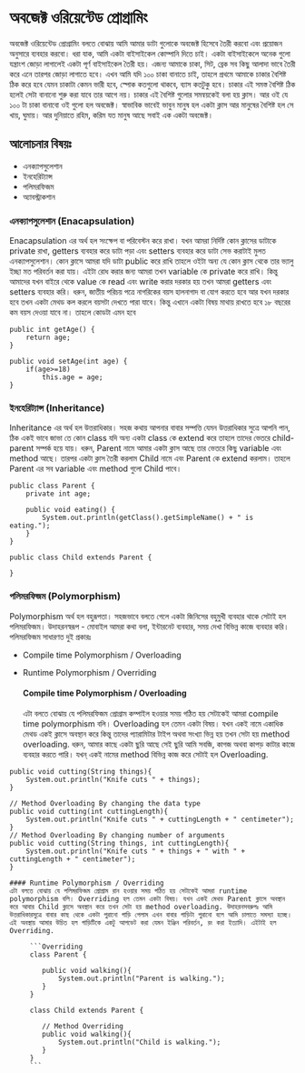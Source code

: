 # অবজেক্ট ওরিয়েন্টেড প্রোগ্রামিং

অবজেক্ট ওরিয়েন্টেড প্রোগ্রামিং বলতে বোঝায় আমি আমার ডাটা গুলোকে অবজেক্ট হিসেবে তৈরী করবো এবং প্রয়োজন অনুসারে ব্যবহার করবো।  ধরা যাক, আমি একটা বাইসাইকেল কোম্পানি দিতে চাই। একটা বাইসাইকেলে অনেক গুলো যন্ত্রাংশ জোড়া লাগালেই একটা 
পূর্ণ বাইসাইকেল তৈরী হয়। এজন্য আমাকে চাকা, সিট, ব্রেক সব কিছু আলাদা ভাবে তৈরী করে এনে তারপর জোড়া লাগাতে হবে। এখন আমি যদি ১০০ চাকা বানাতে চাই, তাহলে প্রথমে আমাকে চাকার বৈশিষ্ট ঠিক করে হবে যেমন চাকাটা কেমন ভারী হবে, স্পোক কতগুলো থাকবে, ব্যাস কতটুকু হবে।
চাকার এই সমস্ত বৈশিষ্ট ঠিক হলেই সেটা বানানো শুরু করা যাবে তার আগে নয়। চাকার এই বৈশিষ্ট গুলোর সমন্বয়কেই বলা হয় ক্লাস। আর ওই যে ১০০ টা চাকা বানাবো ওই গুলো হল অবজেক্ট। স্বাভাবিক ভাবেই ভাবুন মানুষ হল একটা ক্লাস আর মানুষের বৈশিষ্ট হল সে খায়, ঘুমায়। আর দুনিয়াতে রহিম, করিম যত মানুষ
আছে সবাই এক একটা অবজেক্ট। 

## আলোচনার বিষয়ঃ
* এনক্যাপসুলেশান
* ইনহেরিট্যান্স
* পলিমরফিজম
* অ্যাবস্ট্রাকশান


### এনক্যাপসুলেশান (Enacapsulation)
Enacapsulation এর অর্থ হল সংক্ষেপ বা পরিবেস্টন করে রাখা। যখন আমরা নির্দিষ্ট কোন ক্লাসের ডাটাকে private রাখা, getters ব্যবহার  করে ডাটা পড়া এবং setters ব্যবহার করে ডাটা সেভ করাটাই মুলত এনক্যাপসুলেশান। কোন ক্লাসে আমরা যদি ডাটা public করে রাখি 
তাহলে ওইটা অন্য যে কোন ক্লাস থেকে তার ভ্যালু ইচ্ছা মত পরিবর্তন করা যায়। এইটা রোধ করার জন্য আমরা তখন variable কে private করে রাখি। কিন্তু আমাদের যখন বাইরে থেকে value কে read এবং write করার দরকার হয় তখন আমরা getters এবং setters ব্যবহার করি।
ধরুন, জাতীয় পরিচয় পত্রে নাগরিকের বয়স হালনাগাদ বা যোগ করতে হবে আর যখন দরকার হবে তখন একটা মেথড কল করলে বয়সটা দেখতে পারা যাবে। কিন্তু এখানে একটা বিষয় মাথায় রাখতে হবে ১৮ বছরের কম বয়স দেওয়া যাবে না। তাহলে কোডটা এমন হবে

```Enacapsulation
public int getAge() {
	return age;
}

public void setAge(int age) {
	if(age>=18)
		this.age = age;
}
```

### ইনহেরিট্যান্স (Inheritance)
Inheritance এর অর্থ হল উত্তরাধিকার। সহজ কথায় আপনার বাবার সম্পত্তি যেমন উত্তরাধিকার সুত্রে আপনি পান, ঠিক একই ভাবে জাভা তে কোন class যদি অন্য একটা class কে extend করে তাহলে তাদের ভেতরে child-parent সম্পর্ক হয়ে যায়। ধরুন, Parent নামে
আমার একটা ক্লাস আছে তার ভেতরে কিছু variable এবং method আছে। তারপর একটা ক্লাস তৈরী করলাম Child নামে এবং Parent কে extend করলাম। তাহলে Parent এর সব variable এবং method গুলো Child পাবে। 

```Inheritance
public class Parent {
    private int age;

    public void eating() {
        System.out.println(getClass().getSimpleName() + " is eating.");
    }
}

public class Child extends Parent {

}
```

### পলিমরফিজম (Polymorphism)
Polymorphism অর্থ হল বহুরূপতা। সহজভাবে বলতে গেলে একটা জিনিসের বহুমুখী ব্যবহার থাকে সেটাই হল পলিমরফিজম। উদাহরনস্বরূপ - মোবাইল আমরা কথা বলা, ইন্টারনেট ব্যবহার, সময় দেখা বিভিন্ন কাজে ব্যবহার করি। পলিমরফিজম সাধারণত দুই প্রকারঃ
* Compile time Polymorphism / Overloading
* Runtime Polymorphism / Overriding

	#### Compile time Polymorphism / Overloading
	এটা বলতে বোঝায় যে পলিমরফিজম প্রোগ্রাম কম্পাইল হওয়ার সময় গঠিত হয় সেটাকেই আমরা compile time polymorphism বলি। Overloading হল তেমন একটা বিষয়। যখন একই নামে একাধিক মেথড একই ক্লাসে অবস্থান করে কিন্তু তাদের প্যারামিটার টাইপ অথবা সংখ্যা ভিন্ন হয় তখন সেটা হয় method overloading. ধরুন, আমার কাছে একটা ছুরি আছে সেই ছুরি আমি সবজি, কাগজ অথবা কাপড় কাটার কাজে ব্যবহার করতে পারি। যখন্ একই নামের method বিভিন্ন কাজ করে সেটাই হল Overloading.
		  
```Overloading
public void cutting(String things){
	System.out.println("Knife cuts " + things);
}

// Method Overloading By changing the data type
public void cutting(int cuttingLength){
	System.out.println("Knife cuts " + cuttingLength + " centimeter");
}
// Method Overloading By changing number of arguments
public void cutting(String things, int cuttingLength){
	System.out.println("Knife cuts " + things + " with " + cuttingLength + " centimeter");
}

```
		  
	#### Runtime Polymorphism / Overriding
	এটা বলতে বোঝায় যে পলিমরফিজম প্রোগ্রাম রান হওয়ার সময় গঠিত হয় সেটাকেই আমরা runtime polymorphism বলি। Overriding হল তেমন একটা বিষয়। যখন একই মেথড Parent ক্লাসে অবস্থান করে আবার Child ক্লাসে অবস্থান করে তখন সেটা হয় method overloading. উদাহরনসবরুপঃ আমি উত্তরাধিকারসুত্রে বাবার কাছ থেকে একটা পুরানো গাড়ি পেলাম এখন বাবার গাড়িটা পুরানো বলে আমি চালাতে সমস্যা হচ্ছে। এই অবস্থায় আমার উচিত হল গাড়িটিকে একটু আপডেট করা যেমন ইঞ্জিন পরিবর্তন, রং করা ইত্যাদি। এইটাই হল Overriding.
		 
		 ```Overriding
		 class Parent {

			public void walking(){
				System.out.println("Parent is walking.");
			}
		 }
		 
		 class Child extends Parent {
		 
			// Method Overriding
			public void walking(){
				System.out.println("Child is walking.");
			}
		 }
		 ```
		 